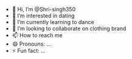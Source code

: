 - 👋 Hi, I’m @Shri-singh350
- 👀 I’m interested in dating 
- 🌱 I’m currently learning to dance 
- 💞️ I’m looking to collaborate on clothing brand
- 📫 How to reach me 
- 😄 Pronouns: ...
- ⚡ Fun fact: ...

<!---
Shri-singh350/Shri-singh350 is a ✨ special ✨ repository because its `README.md` (this file) appears on your GitHub profile.
You can click the Preview link to take a look at your changes.
--->
